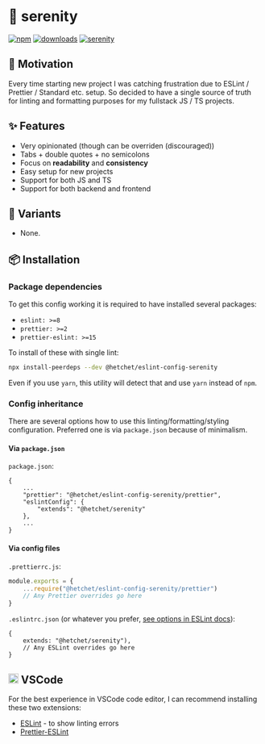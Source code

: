 # 🪷 serenity

[![npm][npm-image]][serenity-url]
[![downloads][downloads-image]][serenity-url]
[![serenity][serenity-image]][serenity-url]

[npm-image]: https://img.shields.io/npm/v/@hetchet/eslint-config-serenity.svg?style=flat
[downloads-image]: https://img.shields.io/npm/dm/@hetchet/eslint-config-serenity.svg?style=flat
[serenity-image]: https://img.shields.io/badge/code%20style-%F0%9F%AA%B7%20serenity-4AD3BA?style=flat
[serenity-url]: https://npmjs.org/package/@hetchet/eslint-config-serenity

## 👀 Motivation

Every time starting new project I was catching frustration due to ESLint / Prettier / Standard etc. setup. So decided to have a single source of truth for linting and formatting purposes for my fullstack JS / TS projects.

## ✨ Features

- Very opinionated (though can be overriden (discouraged))
- Tabs + double quotes + no semicolons
- Focus on **readability** and **consistency**
- Easy setup for new projects
- Support for both JS and TS
- Support for both backend and frontend

## 🤔 Variants
- None.

## 📦 Installation

### Package dependencies

To get this config working it is required to have installed several packages:

- `eslint: >=8`
- `prettier: >=2`
- `prettier-eslint: >=15`

To install of these with single lint:

```sh
npx install-peerdeps --dev @hetchet/eslint-config-serenity
```

Even if you use `yarn`, this utility will detect that and use `yarn` instead of `npm`.

### Config inheritance

There are several options how to use this linting/formatting/styling configuration. Preferred one is via `package.json` because of minimalism.

#### Via `package.json`

`package.json`:

```jsonc
{
	...
	"prettier": "@hetchet/eslint-config-serenity/prettier",
	"eslintConfig": {
		"extends": "@hetchet/serenity"
	},
	...
}
```

#### Via config files

`.prettierrc.js`:

```js
module.exports = {
	...require("@hetchet/eslint-config-serenity/prettier")
	// Any Prettier overrides go here
}
```

`.eslintrc.json` (or whatever you prefer, [see options in ESLint docs](https://eslint.org/docs/user-guide/configuring/configuration-files#configuration-file-formats)):

```jsonc
{
	extends: "@hetchet/serenity"),
	// Any ESLint overrides go here
}
```

## <img src="https://camo.githubusercontent.com/ebb0d9ad69ba4b2024aec00a7a89db22fc028200e215c164d751ae99d577f042/68747470733a2f2f636f64652e76697375616c73747564696f2e636f6d2f6173736574732f757064617465732f315f33352f6c6f676f2d737461626c652e706e67" width="20"> VSCode

For the best experience in VSCode code editor, I can recommend installing these two extensions:

- [ESLint](https://marketplace.visualstudio.com/items?itemName=dbaeumer.vscode-eslint) - to show linting errors
- [Prettier-ESLint](https://marketplace.visualstudio.com/items?itemName=rvest.vs-code-prettier-eslint) 
